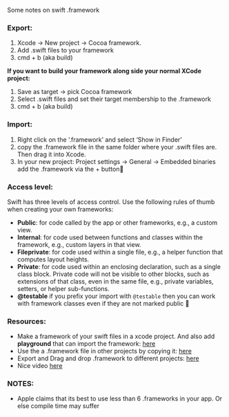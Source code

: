 Some notes on swift .framework <!--more--> 

### Export:

1. Xcode -> New project -> Cocoa framework. 
2. Add .swift files to your framework
3. cmd + b (aka build)  

**If you want to build your framework along side your normal XCode project:**  

1. Save as target -> pick Cocoa framework 
2. Select .swift files and set their target membership to the .framework
3. cmd + b (aka build)

### Import:

1. Right click on the ‘.framework’ and select ‘Show in Finder’
2. copy the .framework file in the same folder where your .swift files are. Then drag it into Xcode.
3. In your new project: Project settings -> General -> Embedded binaries add the  .framework via the + button🔑


### Access level:

Swift has three levels of access control. Use the following rules of thumb when creating your own frameworks:  
- **Public**: for code called by the app or other frameworks, e.g., a custom view.  
- **Internal**: for code used between functions and classes within the framework, e.g., custom layers in that view.  
- **Fileprivate**: for code used within a single file, e.g., a helper function that computes layout heights.  
- **Private**: for code used within an enclosing declaration, such as a single class block. Private code will not be visible to other blocks, such as extensions of that class, even in the same file, e.g., private variables, setters, or helper sub-functions.  
- **@testable** if you prefix your import with ``@testable`` then you can work with framework classes even if they are not marked public 🔑  


### Resources:
- Make a framework of your swift files in a xcode project. And also add **playground** that can import the framework: [here](https://medium.com/@LogMaestro/adding-playgrounds-to-your-xcode-project-79d5ea0c7087#.q27u3w639) 
- Use the a .framework file in other projects by copying it: [here](https://www.youtube.com/watch?v=vChxJ_Nk6kI) 
- Export and Drag and drop .framework to different projects: [here](http://stackoverflow.com/a/40991398/5389500) 
- Nice video [here](https://realm.io/news/tryswift-jeff-hui-creating-a-swift-library/) 

### NOTES:

- Apple claims that its best to use less than 6 .frameworks in your app. Or else compile time may suffer

